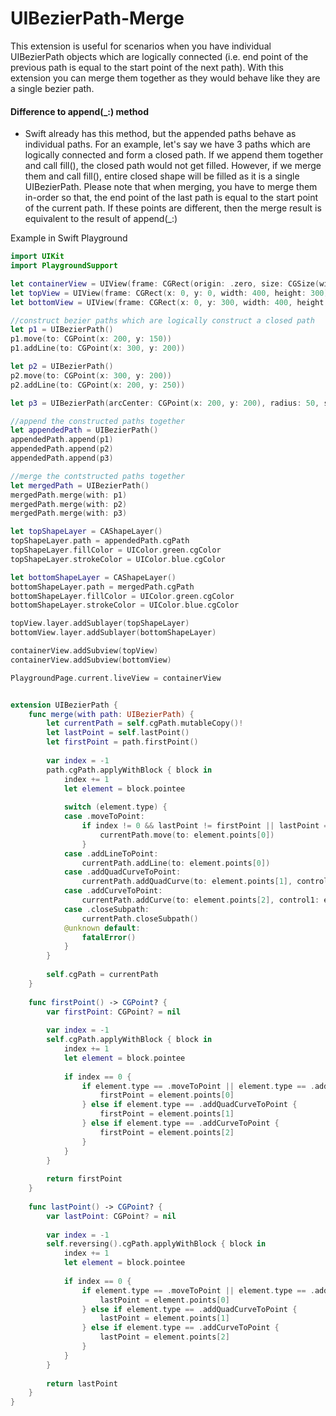 # UIBezierPath-Merge

This extension is useful for scenarios when you have individual UIBezierPath objects which are logically connected (i.e. end point of the previous path is equal to the start point of the next path). With this extension you can merge them together as they would behave like they are a single bezier path.

#### Difference to append(_:) method
- Swift already has this method, but the appended paths behave as individual paths. For an example, let's say we have 3 paths which are logically connected and form a closed path. If we append them together and call fill(), the closed path would not get filled. However, if we merge them and call fill(), entire closed shape will be filled as it is a single UIBezierPath. 
Please note that when merging, you have to merge them in-order so that, the end point of the last path is equal to the start point of the current path. If these points are different, then the merge result is equivalent to the result of append(_:)


Example in Swift Playground

```swift
import UIKit
import PlaygroundSupport

let containerView = UIView(frame: CGRect(origin: .zero, size: CGSize(width: 400, height: 600)))
let topView = UIView(frame: CGRect(x: 0, y: 0, width: 400, height: 300))
let bottomView = UIView(frame: CGRect(x: 0, y: 300, width: 400, height: 300))

//construct bezier paths which are logically construct a closed path
let p1 = UIBezierPath()
p1.move(to: CGPoint(x: 200, y: 150))
p1.addLine(to: CGPoint(x: 300, y: 200))

let p2 = UIBezierPath()
p2.move(to: CGPoint(x: 300, y: 200))
p2.addLine(to: CGPoint(x: 200, y: 250))

let p3 = UIBezierPath(arcCenter: CGPoint(x: 200, y: 200), radius: 50, startAngle: .pi/2, endAngle: .pi * 3/2, clockwise: true)

//append the constructed paths together
let appendedPath = UIBezierPath()
appendedPath.append(p1)
appendedPath.append(p2)
appendedPath.append(p3)

//merge the contstructed paths together
let mergedPath = UIBezierPath()
mergedPath.merge(with: p1)
mergedPath.merge(with: p2)
mergedPath.merge(with: p3)

let topShapeLayer = CAShapeLayer()
topShapeLayer.path = appendedPath.cgPath
topShapeLayer.fillColor = UIColor.green.cgColor
topShapeLayer.strokeColor = UIColor.blue.cgColor

let bottomShapeLayer = CAShapeLayer()
bottomShapeLayer.path = mergedPath.cgPath
bottomShapeLayer.fillColor = UIColor.green.cgColor
bottomShapeLayer.strokeColor = UIColor.blue.cgColor

topView.layer.addSublayer(topShapeLayer)
bottomView.layer.addSublayer(bottomShapeLayer)

containerView.addSubview(topView)
containerView.addSubview(bottomView)

PlaygroundPage.current.liveView = containerView


extension UIBezierPath {
    func merge(with path: UIBezierPath) {
        let currentPath = self.cgPath.mutableCopy()!
        let lastPoint = self.lastPoint()
        let firstPoint = path.firstPoint()
        
        var index = -1
        path.cgPath.applyWithBlock { block in
            index += 1
            let element = block.pointee
            
            switch (element.type) {
            case .moveToPoint:
                if index != 0 && lastPoint != firstPoint || lastPoint == nil {
                    currentPath.move(to: element.points[0])
                } 
            case .addLineToPoint:
                currentPath.addLine(to: element.points[0])
            case .addQuadCurveToPoint:
                currentPath.addQuadCurve(to: element.points[1], control: element.points[0])
            case .addCurveToPoint:
                currentPath.addCurve(to: element.points[2], control1: element.points[0], control2: element.points[1])
            case .closeSubpath:
                currentPath.closeSubpath()
            @unknown default:
                fatalError()
            }
        }
        
        self.cgPath = currentPath
    }
    
    func firstPoint() -> CGPoint? {
        var firstPoint: CGPoint? = nil
        
        var index = -1
        self.cgPath.applyWithBlock { block in
            index += 1
            let element = block.pointee
            
            if index == 0 {
                if element.type == .moveToPoint || element.type == .addLineToPoint {
                    firstPoint = element.points[0]
                } else if element.type == .addQuadCurveToPoint {
                    firstPoint = element.points[1]
                } else if element.type == .addCurveToPoint {
                    firstPoint = element.points[2]
                }
            }
        }
        
        return firstPoint
    }
    
    func lastPoint() -> CGPoint? {
        var lastPoint: CGPoint? = nil
        
        var index = -1
        self.reversing().cgPath.applyWithBlock { block in
            index += 1
            let element = block.pointee
            
            if index == 0 {
                if element.type == .moveToPoint || element.type == .addLineToPoint {
                    lastPoint = element.points[0]
                } else if element.type == .addQuadCurveToPoint {
                    lastPoint = element.points[1]
                } else if element.type == .addCurveToPoint {
                    lastPoint = element.points[2]
                }
            }
        }
        
        return lastPoint
    }
}
```
